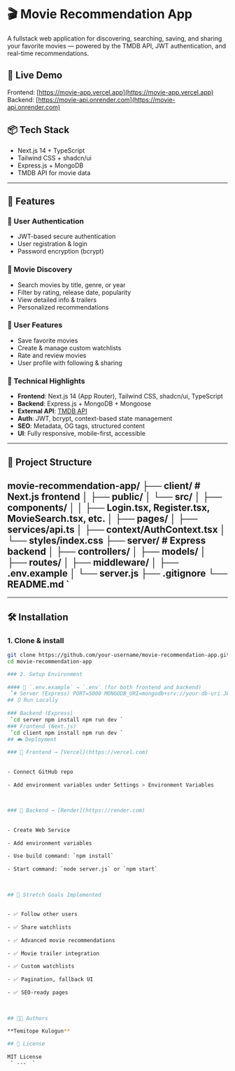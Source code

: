 # 🎬 Movie Recommendation App

A fullstack web application for discovering, searching, saving, and sharing your favorite movies — powered by the TMDB API, JWT authentication, and real-time recommendations.

## 🚀 Live Demo

Frontend: [https://movie-app.vercel.app](https://movie-app.vercel.app)  
Backend: [https://movie-api.onrender.com](https://movie-api.onrender.com)

## 📦 Tech Stack

- Next.js 14 + TypeScript
- Tailwind CSS + shadcn/ui
- Express.js + MongoDB
- TMDB API for movie data
---

## 🧩 Features

### 🔐 User Authentication
- JWT-based secure authentication
- User registration & login
- Password encryption (bcrypt)

### 🔎 Movie Discovery
- Search movies by title, genre, or year
- Filter by rating, release date, popularity
- View detailed info & trailers
- Personalized recommendations

### 📌 User Features
- Save favorite movies
- Create & manage custom watchlists
- Rate and review movies
- User profile with following & sharing

### 🧠 Technical Highlights
- **Frontend**: Next.js 14 (App Router), Tailwind CSS, shadcn/ui, TypeScript
- **Backend**: Express.js + MongoDB + Mongoose
- **External API**: [TMDB API](https://www.themoviedb.org/)
- **Auth**: JWT, bcrypt, context-based state management
- **SEO**: Metadata, OG tags, structured content
- **UI**: Fully responsive, mobile-first, accessible

---

## 📁 Project Structure 
movie-recommendation-app/ ├── client/            # Next.js frontend │   ├── public/ │   └── src/ │       ├── components/ │       │   ├── Login.tsx, Register.tsx, MovieSearch.tsx, etc. │       ├── pages/ │       ├── services/api.ts │       ├── context/AuthContext.tsx │       └── styles/index.css ├── server/            # Express backend │   ├── controllers/ │   ├── models/ │   ├── routes/ │   ├── middleware/ │   ├── .env.example │   └── server.js ├── .gitignore └── README.md
 `
 ---  
 
---

## 🛠️ Installation

### 1. Clone & install

```bash
git clone https://github.com/your-username/movie-recommendation-app.git
cd movie-recommendation-app

### 2. Setup Environment
 
#### 🧪 `.env.example` → `.env` (for both frontend and backend)
 `# Server (Express) PORT=5000 MONGODB_URI=mongodb+srv://your-db-uri JWT_SECRET=your_jwt_secret TMDB_API_KEY=your_tmdb_api_key `  
## 🔃 Run Locally
 
### Backend (Express)
 `cd server npm install npm run dev ` 
### Frontend (Next.js)
 `cd client npm install npm run dev `  
## ☁️ Deployment
 
### 🔹 Frontend → [Vercel](https://vercel.com)
 
 
- Connect GitHub repo
 
- Add environment variables under Settings > Environment Variables
 

 
### 🔹 Backend → [Render](https://render.com)
 
 
- Create Web Service
 
- Add environment variables
 
- Use build command: `npm install`
 
- Start command: `node server.js` or `npm start`
 

  
## 🧪 Stretch Goals Implemented
 
 
- ✅ Follow other users
 
- ✅ Share watchlists
 
- ✅ Advanced movie recommendations
 
- ✅ Movie trailer integration
 
- ✅ Custom watchlists
 
- ✅ Pagination, fallback UI
 
- ✅ SEO-ready pages
 

  
## 🧑‍💻 Authors
 
**Temitope Kulogun** 

## 📜 License
 
MIT License
 ` ---  `
